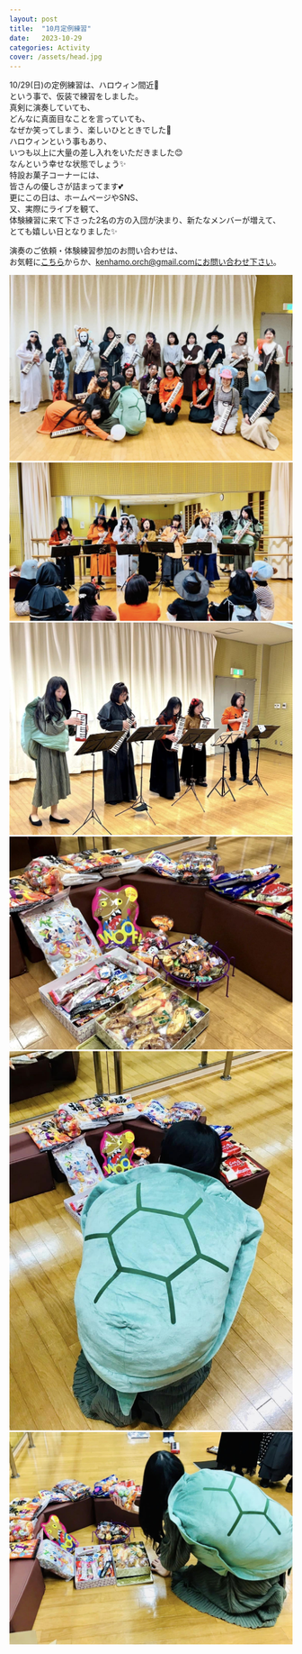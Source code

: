 ```yaml
---
layout: post
title:  "10月定例練習"
date:   2023-10-29 
categories: Activity
cover: /assets/head.jpg
---
```

  
10/29(日)の定例練習は、ハロウィン間近🎃  
という事で、仮装で練習をしました。  
真剣に演奏していても、  
どんなに真面目なことを言っていても、  
なぜか笑ってしまう、楽しいひとときでした🤣  
ハロウィンという事もあり、  
いつも以上に大量の差し入れをいただきました😊  
なんという幸せな状態でしょう✨  
特設お菓子コーナーには、  
皆さんの優しさが詰まってます💕  
更にこの日は、ホームページやSNS、  
又、実際にライブを観て、  
体験練習に来て下さった2名の方の入団が決まり、新たなメンバーが増えて、  
とても嬉しい日となりました✨  
  
演奏のご依頼・体験練習参加のお問い合わせは、  
お気軽に[こちら](https://docs.google.com/forms/d/e/1FAIpQLSeOdIlDB3uChvhrr9F543WjyJz2orR1FHCYdYVnwKcQU6wVcg/viewform)からか、kenhamo.orch@gmail.comにお問い合わせ下さい。
 
<img border="0" src="/assets/20231029-1.jpg">      
<img border="0" src="/assets/20231029-2.jpg">   
<img border="0" src="/assets/20231029-3.jpg">   
<img border="0" src="/assets/20231029-4.jpg">   
<img border="0" src="/assets/20231029-5.jpg">  
<img border="0" src="/assets/20231029-6.jpg">  
